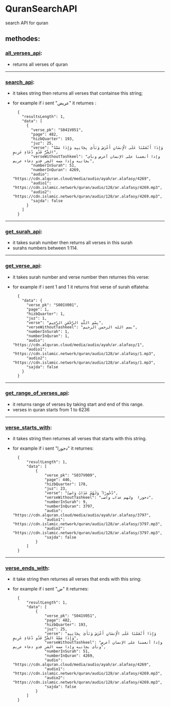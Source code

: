 # QuranSearchAPI
search API for quran

## methodes:
### [all_verses_api](https://quran-search-api.herokuapp.com/api/allVerses):
- returns all verses of quran
---
        
###  [search_api](https://quran-search-api.herokuapp.com/api/search/عريض):
- it takes string then returns all verses that containse this string;
- for example if i sent  "عريض" it returnes :

        {
          "resultsLength": 1,
          "data": [
            {
              "verse_pk": "S041V051",
              "page": 482,
              "hizbQuarter": 193,
              "juz": 25,
              "verse": "وَإِذَا أَنْعَمْنَا عَلَى الْإِنسَانِ أَعْرَضَ وَنَأَىٰ بِجَانِبِهِ وَإِذَا مَسَّهُ الشَّرُّ فَذُو دُعَاءٍ عَرِيضٍ",
              "verseWithoutTashkeel": "وإذا أنعمنا على الإنسان أعرض ونأى بجانبه وإذا مسه الشر فذو دعاء عريض",
              "numberInSurah": 51,
              "numberInQuran": 4269,
              "audio": "https://cdn.alquran.cloud/media/audio/ayah/ar.alafasy/4269",
              "audio1": "https://cdn.islamic.network/quran/audio/128/ar.alafasy/4269.mp3",
              "audio2": "https://cdn.islamic.network/quran/audio/128/ar.alafasy/4269.mp3",
              "sajda": false
            }
          ]
        }
---
### [get_surah_api](https://quran-search-api.herokuapp.com/api/getSurah/1):
- it takes surah number then returns all verses in this surah
- surahs numbers between 1:114.
---
### [get_verse_api](https://quran-search-api.herokuapp.com/api/getVerse/1/1):
- it takes surah number and verse number then returnes this verse:
- for example if i sent 1 and 1 it returns  frist verse of surah elfateha:

        {
          "data": {
            "verse_pk": "S001V001",
            "page": 1,
            "hizbQuarter": 1,
            "juz": 1,
            "verse": "﻿بِسْمِ اللَّهِ الرَّحْمَٰنِ الرَّحِيمِ",
            "verseWithoutTashkeel": "﻿بسم الله الرحمن الرحيم",
            "numberInSurah": 1,
            "numberInQuran": 1,
            "audio": "https://cdn.alquran.cloud/media/audio/ayah/ar.alafasy/1",
            "audio1": "https://cdn.islamic.network/quran/audio/128/ar.alafasy/1.mp3",
            "audio2": "https://cdn.islamic.network/quran/audio/128/ar.alafasy/1.mp3",
            "sajda": false
          }
        }
---
### [get_range_of_verses_api](https://quran-search-api.herokuapp.com/api/getRangeOfVerses/1/10):
- it returns range of verses by taking start and end of this range.
- verses in quran starts from 1 to 6236
---
### [verse_starts_with](https://quran-search-api.herokuapp.com/api/magicSearch/verseStartsWith/د):
- it takes string then returnes all verses that starts with this string.
- for example if i sent "دحورا" it returnes:

        {
            "resultLength": 1,
            "data": [
                {
                    "verse_pk": "S037V009",
                    "page": 446,
                    "hizbQuarter": 178,
                    "juz": 23,
                    "verse": "دُحُورًا ۖ وَلَهُمْ عَذَابٌ وَاصِبٌ",
                    "verseWithoutTashkeel": "دحورا  ولهم عذاب واصب",
                    "numberInSurah": 9,
                    "numberInQuran": 3797,
                    "audio": "https://cdn.alquran.cloud/media/audio/ayah/ar.alafasy/3797",
                    "audio1": "https://cdn.islamic.network/quran/audio/128/ar.alafasy/3797.mp3",
                    "audio2": "https://cdn.islamic.network/quran/audio/128/ar.alafasy/3797.mp3",
                    "sajda": false
                }
            ]
        }
--- 
### [verse_ends_with](https://quran-search-api.herokuapp.com/api/magicSearch/verseEndsWith/ض):
- it take string then returnes all verses that ends with this sring:
- for example if i sent "ض" it returnes:

        {
            "resultLength": 1,
            "data": [
                {
                    "verse_pk": "S041V051",
                    "page": 482,
                    "hizbQuarter": 193,
                    "juz": 25,
                    "verse": "وَإِذَا أَنْعَمْنَا عَلَى الْإِنسَانِ أَعْرَضَ وَنَأَىٰ بِجَانِبِهِ وَإِذَا مَسَّهُ الشَّرُّ فَذُو دُعَاءٍ عَرِيضٍ",
                    "verseWithoutTashkeel": "وإذا أنعمنا على الإنسان أعرض ونأى بجانبه وإذا مسه الشر فذو دعاء عريض",
                    "numberInSurah": 51,
                    "numberInQuran": 4269,
                    "audio": "https://cdn.alquran.cloud/media/audio/ayah/ar.alafasy/4269",
                    "audio1": "https://cdn.islamic.network/quran/audio/128/ar.alafasy/4269.mp3",
                    "audio2": "https://cdn.islamic.network/quran/audio/128/ar.alafasy/4269.mp3",
                    "sajda": false
                }
            ]
        }
